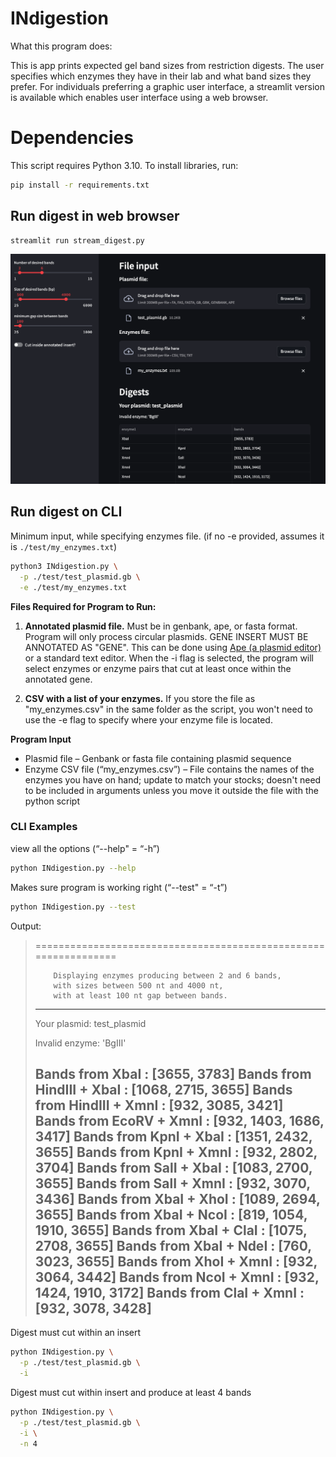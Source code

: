 # INdigestion

What this program does:

This is app prints expected gel band sizes from restriction digests. The user specifies which enzymes they have in their lab and what band sizes they prefer. For individuals preferring a graphic user interface, a streamlit version is available which enables user interface using a web browser. 

# Dependencies

This script requires Python 3.10. To install libraries, run:

```sh
pip install -r requirements.txt
```

## Run digest in web browser

```sh
streamlit run stream_digest.py
```

![streamlit.png](./images/streamlit.png)

## Run digest on CLI

Minimum input, while specifying enzymes file. (if no -e provided, assumes it is `./test/my_enzymes.txt`)
```sh
python3 INdigestion.py \
  -p ./test/test_plasmid.gb \
  -e ./test/my_enzymes.txt
```

**Files Required for Program to Run:**

1. **Annotated plasmid file.** Must be in genbank, ape, or fasta format. Program will only process circular plasmids. GENE INSERT MUST BE ANNOTATED AS "GENE". This can be done using [Ape (a plasmid editor)](https://jorgensen.biology.utah.edu/wayned/ape/) or a standard text editor. When the -i flag is selected, the program will select enzymes or enzyme pairs that cut at least once within the annotated gene. 
    
2. **CSV with a list of your enzymes.** If you store the file as "my_enzymes.csv" in the same folder as the script, you won't need to use the -e flag to specify where your enzyme file is located. 


**Program Input**

- Plasmid file – Genbank or fasta file containing plasmid sequence
- Enzyme CSV file (“my_enzymes.csv”) – File contains the names of the enzymes you have on hand; update to match your stocks; doesn't need to be included in arguments unless you move it outside the file with the python script



### CLI Examples

view all the options (“--help" = “-h”)
```sh
python INdigestion.py --help
```

Makes sure program is working right (“--test" = “-t”)
```sh
python INdigestion.py --test	
```

Output: 

> ================================================================
> 
>         Displaying enzymes producing between 2 and 6 bands,
>         with sizes between 500 nt and 4000 nt,
>         with at least 100 nt gap between bands.
> 
> ----------------------------------------------------------------
> Your plasmid: test_plasmid
> 
> Invalid enzyme: 'BgIII'
> 
> Bands from XbaI :                [3655, 3783]
> Bands from HindIII + XbaI :      [1068, 2715, 3655]
> Bands from HindIII + XmnI :      [932, 3085, 3421]
> Bands from EcoRV + XmnI :        [932, 1403, 1686, 3417]
> Bands from KpnI + XbaI :         [1351, 2432, 3655]
> Bands from KpnI + XmnI :         [932, 2802, 3704]
> Bands from SalI + XbaI :         [1083, 2700, 3655]
> Bands from SalI + XmnI :         [932, 3070, 3436]
> Bands from XbaI + XhoI :         [1089, 2694, 3655]
> Bands from XbaI + NcoI :         [819, 1054, 1910, 3655]
> Bands from XbaI + ClaI :         [1075, 2708, 3655]
> Bands from XbaI + NdeI :         [760, 3023, 3655]
> Bands from XhoI + XmnI :         [932, 3064, 3442]
> Bands from NcoI + XmnI :         [932, 1424, 1910, 3172]
> Bands from ClaI + XmnI :         [932, 3078, 3428]
> ----------------------------------------------------------------              


Digest must cut within an insert
```sh
python INdigestion.py \
  -p ./test/test_plasmid.gb \
  -i	
```

Digest must cut within insert and produce at least 4 bands
```sh
python INdigestion.py \
  -p ./test/test_plasmid.gb \
  -i \
  -n 4
```
